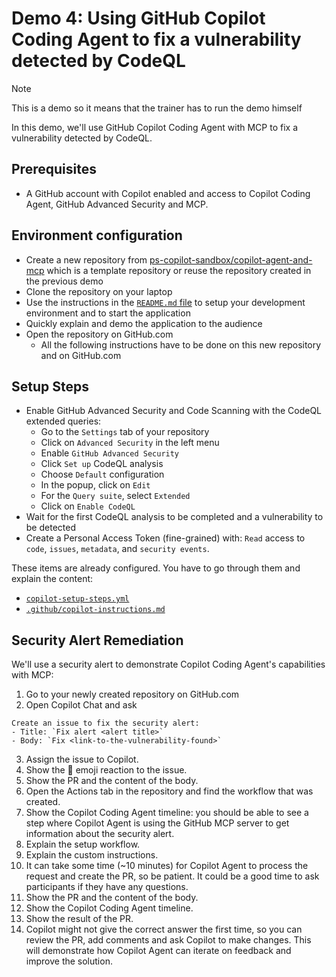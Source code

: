 # Demo 4: Using GitHub Copilot Coding Agent to fix a vulnerability detected by CodeQL

> [!NOTE]
> This is a demo so it means that the trainer has to run the demo himself

In this demo, we'll use GitHub Copilot Coding Agent with MCP to fix a vulnerability detected by CodeQL.

## Prerequisites

- A GitHub account with Copilot enabled and access to Copilot Coding Agent, GitHub Advanced Security and MCP.

## Environment configuration

- Create a new repository from [ps-copilot-sandbox/copilot-agent-and-mcp](https://github.com/ps-copilot-sandbox/copilot-agent-and-mcp) which is a template repository or reuse the repository created in the previous demo
- Clone the repository on your laptop
- Use the instructions in the [`README.md` file](/README.md) to setup your development environment and to start the application
- Quickly explain and demo the application to the audience
- Open the repository on GitHub.com
  - All the following instructions have to be done on this new repository and on GitHub.com

## Setup Steps

- Enable GitHub Advanced Security and Code Scanning with the CodeQL extended queries:
  - Go to the `Settings` tab of your repository
  - Click on `Advanced Security` in the left menu
  - Enable `GitHub Advanced Security`
  - Click `Set up` CodeQL analysis
  - Choose `Default` configuration
  - In the popup, click on `Edit`
  - For the `Query suite`, select `Extended`
  - Click on `Enable CodeQL`
- Wait for the first CodeQL analysis to be completed and a vulnerability to be detected
- Create a Personal Access Token (fine-grained) with: `Read` access to `code`, `issues`, `metadata`, and `security events`.

These items are already configured. You have to go through them and explain the content:

- [`copilot-setup-steps.yml`](/.github/workflows/copilot-setup-steps.yml)
- [`.github/copilot-instructions.md`](/.github/copilot-instructions.md)

## Security Alert Remediation

We'll use a security alert to demonstrate Copilot Coding Agent's capabilities with MCP:

1. Go to your newly created repository on GitHub.com
2. Open Copilot Chat and ask

```prompt
Create an issue to fix the security alert:
- Title: `Fix alert <alert title>`
- Body: `Fix <link-to-the-vulnerability-found>`
```

3. Assign the issue to Copilot.
4. Show the :eyes: emoji reaction to the issue.
5. Show the PR and the content of the body.
6. Open the Actions tab in the repository and find the workflow that was created.
7. Show the Copilot Coding Agent timeline: you should be able to see a step where Copilot Agent is using the GitHub MCP server to get information about the security alert.
8. Explain the setup workflow.
9. Explain the custom instructions.
10. It can take some time (~10 minutes) for Copilot Agent to process the request and create the PR, so be patient. It could be a good time to ask participants if they have any questions.
11. Show the PR and the content of the body.
12. Show the Copilot Coding Agent timeline.
13. Show the result of the PR.
14. Copilot might not give the correct answer the first time, so you can review the PR, add comments and ask Copilot to make changes. This will demonstrate how Copilot Agent can iterate on feedback and improve the solution.